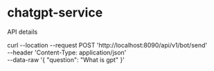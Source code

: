# chatgpt-service

API details

curl --location --request POST 'http://localhost:8090/api/v1/bot/send' \
--header 'Content-Type: application/json' \
--data-raw '{
    "question": "What is gpt"
}'
